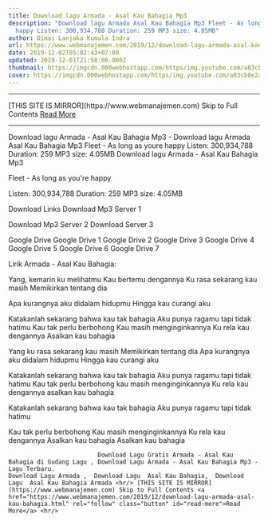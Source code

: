 ```yaml
---
title: Download lagu Armada - Asal Kau Bahagia Mp3
description: "Download lagu Armada Asal Kau Bahagia Mp3 Fleet - As long as youre
  happy Listen: 300,934,788 Duration: 259 MP3 size: 4.05MB"
author: Dimas Lanjaka Kumala Indra
url: https://www.webmanajemen.com/2019/12/download-lagu-armada-asal-kau-bahagia.html
date: 2019-12-02T05:02:43+07:00
updated: 2019-12-01T21:58:00.000Z
thumbnail: https://imgcdn.000webhostapp.com/https/img.youtube.com/a83cb0e2a007d1bad39fdb3b1520e645.jpeg
cover: https://imgcdn.000webhostapp.com/https/img.youtube.com/a83cb0e2a007d1bad39fdb3b1520e645.jpeg
---
```


<hr/> [THIS SITE IS MIRROR](https://www.webmanajemen.com) Skip to Full Contents <a href="https://www.webmanajemen.com/2019/12/download-lagu-armada-asal-kau-bahagia.html" rel="follow" class="button" id="read-more">Read More</a> <hr/> Download lagu Armada - Asal Kau Bahagia Mp3 - Download lagu Armada Asal Kau Bahagia Mp3 Fleet - As long as youre happy Listen: 300,934,788 Duration: 259 MP3 size: 4.05MB Download lagu Armada - Asal Kau Bahagia Mp3

  Fleet - As long as you're happy 

  Listen: 300,934,788 
  Duration: 259 
  MP3 size: 4.05MB 

  Download Links 
  Download Mp3 Server 1 

  Download Mp3 Server 2 
  Download Server 3 


  Google Drive   Google Drive 1 
  Google Drive 2 
  Google Drive 3 
  Google Drive 4 
  Google Drive 5 
  Google Drive 6 
  Google Drive 7 


                             
Lirik Armada - Asal Kau Bahagia:
                             
Yang, kemarin ku melihatmu
  Kau bertemu dengannya
  Ku rasa sekarang kau masih
  Memikirkan tentang dia
  
  Apa kurangnya aku didalam hidupmu
  Hingga kau curangi aku
  
  Katakanlah sekarang bahwa kau tak bahagia
  Aku punya ragamu tapi tidak hatimu
  Kau tak perlu berbohong
  Kau masih menginginkannya
  Ku rela kau dengannya
  Asalkan kau bahagia
  
  Yang ku rasa sekarang kau masih
  Memikirkan tentang dia
  Apa kurangnya aku didalam hidupmu
  Hingga kau curangi aku
  
  Katakanlah sekarang bahwa kau tak bahagia
  Aku punya ragamu tapi tidak hatimu
  Kau tak perlu berbohong kau masih menginginkannya
  Ku rela kau dengannya asalkan kau bahagia
  
  Katakanlah sekarang bahwa kau tak bahagia
  Aku punya ragamu tapi tidak hatimu
  
  Kau tak perlu berbohong
  Kau masih menginginkannya
  Ku rela kau dengannya
  Asalkan kau bahagia
  Asalkan kau bahagia                                 
                                 
                             Download Lagu Gratis Armada - Asal Kau Bahagia di Gudang Lagu , Download Lagu Armada - Asal Kau Bahagia Mp3 - Lagu Terbaru.                                                         Download Lagu Armada ,  Download Lagu  Asal Kau Bahagia,  Download Lagu  Asal Kau Bahagia Armada <hr/> [THIS SITE IS MIRROR](https://www.webmanajemen.com) Skip to Full Contents <a href="https://www.webmanajemen.com/2019/12/download-lagu-armada-asal-kau-bahagia.html" rel="follow" class="button" id="read-more">Read More</a> <hr/>